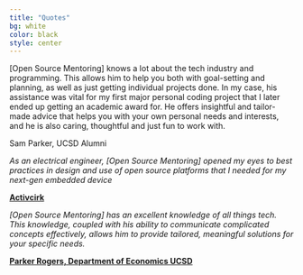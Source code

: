 ```yaml
---
title: "Quotes"
bg: white
color: black
style: center
---
```


<script>
var slideIndex = 1;
function plusSlides(n) {
  showSlides(slideIndex += n);
}
function currentSlide(n) {
  showSlides(slideIndex = n);
}
function showSlides(n) {
  var i;
  var slides = document.getElementsByClassName("quote");
  var dots = document.getElementsByClassName("dot");
  if (n > slides.length) {slideIndex = 1}
    if (n < 1) {slideIndex = slides.length}
    for (i = 0; i < slides.length; i++) {
      slides[i].style.display = "none";
    }
    for (i = 0; i < dots.length; i++) {
      dots[i].className = dots[i].className.replace(" active", "");
    }
  slides[slideIndex-1].style.display = "block";
  dots[slideIndex-1].className += " active";
}
</script>
					    

<div class="slideshow">
<div class="quote" style="display: block" markdown="1">
	
[Open Source Mentoring] knows a lot about the tech industry and programming. 
This allows him to help you both with goal-setting and planning, 
as well as just getting individual projects done. In my case,
his assistance was vital for my first major personal coding project 
that I later ended up getting an academic award for. He offers
insightful and tailor-made advice that helps you with
your own personal needs and interests, and he is also
caring, thoughtful and just fun to work with.

Sam Parker, UCSD Alumni

</div><div class="quote" markdown="1">

*As an electrical engineer, [Open Source Mentoring] opened my eyes to best practices in design and use of open source platforms that I needed for my next-gen embedded device*

**[Activcirk](https://activcirk.com)**

</div><div class="quote" markdown="1">

*[Open Source Mentoring] has an excellent knowledge of all things tech. This knowledge, coupled with his ability to communicate complicated concepts effectively, allows him to provide tailored, meaningful solutions for your specific needs.*

**[Parker Rogers, Department of Economics UCSD](https://sites.google.com/site/parkerrogersecon/)**

</div>
</div>

<!-- Dots/bullets/indicators -->
<div class="dot-container">
  <span class="dot active" onclick="currentSlide(1)"></span>
  <span class="dot" onclick="currentSlide(2)"></span>
  <span class="dot" onclick="currentSlide(3)"></span>
</div>
